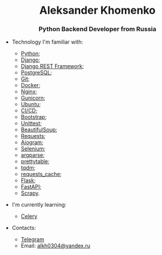 <h1 align="center">Aleksander Khomenko</h1>
<h3 align="center">Python Backend Developer from Russia</h3>

- Technology I'm familiar with:
    - [Python](https://www.python.org/);
    - [Django](https://www.djangoproject.com);
    - [Django REST Framework](https://www.djangoproject.com);
    - [PostgreSQL](https://www.postgresql.org);
    - [Git](https://git-scm.com);
    - [Docker](https://www.docker.com);
    - [Nginx](https://nginx.org/ru/);
    - [Gunicorn](https://gunicorn.org);
    - [Ubuntu](https://ubuntu.com);
    - [CI/CD](https://github.com/features/actions);
    - [Bootstrap](https://getbootstrap.com);
    - [Unittest](https://docs.python.org/3/library/unittest.html);
    - [BeautifulSoup](https://pypi.org/project/beautifulsoup4/);
    - [Requests](https://pypi.org/project/requests/);
    - [Aiogram](https://docs.aiogram.dev/en/latest/);
    - [Selenium](https://www.selenium.dev);
    - [argparse](https://docs.python.org/3/library/argparse.html);
    - [prettytable](https://pypi.org/project/prettytable/);
    - [tqdm](https://pypi.org/project/tqdm/);
    - [requests_cache](https://pypi.org/project/requests-cache/);
    - [Flask](https://flask.palletsprojects.com/en/2.2.x/);
    - [FastAPI](https://fastapi.tiangolo.com);
    - [Scrapy](https://pypi.org/project/Scrapy/).

- I'm currently learning:
    - [Celery](https://docs.celeryq.dev/en/stable/getting-started/introduction.html)

- Contacts: 
    - [Telegram](https://t.me/alkh0304)
    - Email: alkh0304@yandex.ru